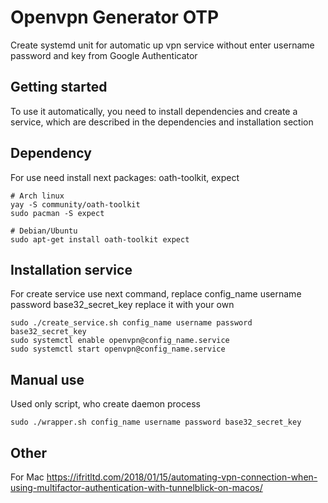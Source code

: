 # Openvpn Generator OTP
Create systemd unit for automatic up vpn service without enter username password and key from Google Authenticator 

Getting started
------------
To use it automatically, you need to install dependencies and create a service, which are described in the dependencies and installation section

Dependency
-----------
For use need install next packages: oath-toolkit, expect
```
# Arch linux
yay -S community/oath-toolkit
sudo pacman -S expect

# Debian/Ubuntu
sudo apt-get install oath-toolkit expect
```

Installation service
------------
For create service use next command, replace config_name username password base32_secret_key replace it with your own
```
sudo ./create_service.sh config_name username password base32_secret_key
sudo systemctl enable openvpn@config_name.service
sudo systemctl start openvpn@config_name.service
```

Manual use
------------
Used only script, who create daemon process
```
sudo ./wrapper.sh config_name username password base32_secret_key
```

Other
------------
For Mac
https://ifritltd.com/2018/01/15/automating-vpn-connection-when-using-multifactor-authentication-with-tunnelblick-on-macos/
